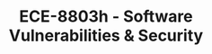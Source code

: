 ---
layout: course
title: ECE-8803h - Software Vulnerabilities & Security
aliases: 
course_id: ECE-8803h
permalink: /ECE-8803h/
avg_difficulty: 0
avg_rating: 0
avg_workload: 0
type: course_page
---